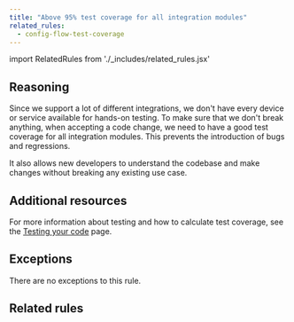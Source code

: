 ```yaml
---
title: "Above 95% test coverage for all integration modules"
related_rules:
  - config-flow-test-coverage
---
```

import RelatedRules from './_includes/related_rules.jsx'

## Reasoning

Since we support a lot of different integrations, we don't have every device or service available for hands-on testing.
To make sure that we don't break anything, when accepting a code change, we need to have a good test coverage for all integration modules.
This prevents the introduction of bugs and regressions.

It also allows new developers to understand the codebase and make changes without breaking any existing use case.

## Additional resources

For more information about testing and how to calculate test coverage, see the [Testing your code](../../../development_testing) page.

## Exceptions

There are no exceptions to this rule.

## Related rules

<RelatedRules relatedRules={frontMatter.related_rules}></RelatedRules>